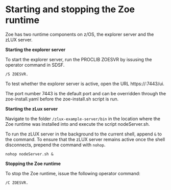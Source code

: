 # Starting and stopping the Zoe runtime

Zoe has two runtime components on z/OS, the explorer server and the zLUX server.

**Starting the explorer server**

To start the explorer server, run the PROCLIB ZOESVR by issusing the operator command in SDSF.

```
/S ZOESVR.
```

To test whether the explorer server is active, open the URL https://<hostname>:7443/ui.

The port number 7443 is the default port and can be overridden through the zoe-install.yaml before the zoe-install.sh script is run.  

**Starting the zLux server**

Navigate to the folder `/zlux-example-server/bin` in the location where the Zoe runtime was installed into and execute the script nodeServer.sh.

To run the zLUX server in the background to the current shell, append `&` to the command. To ensure that the zLUX server remains active once the shell disconnects, prepend the command with `nohop`.

```
nohop nodeServer.sh &
```

**Stopping the Zoe runtime**

To stop the Zoe runtime, issue the following operator command:

```
/C ZOESVR.  
```


